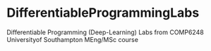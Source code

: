# DifferentiableProgrammingLabs
Differentiable Programming (Deep-Learning) Labs from COMP6248 Universityof Southampton MEng/MSc course 

